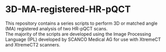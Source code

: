 # 3D-MA-registered-HR-pQCT
This repository contains a series scripts to perform 3D or matched angle (MA) registered analysis of two HR-pQCT scans.\
The majority of the scripts are developed using the Image Processing Language (IPL) developed by SCANCO Medical AG for use with XtremeCT and XtremeCT2 scanners.
